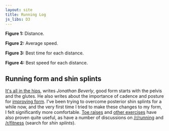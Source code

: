 ```yaml
---
layout: site
title: Running Log
js_libs: D3
---
```


<div class="charts morsel">
  <span id="run" class="chart"></span>
  <p class="caption">
    <strong>Figure 1:</strong> Distance.
  </p>

  <span id="speed" class="chart"></span>
  <p class="caption">
    <strong>Figure 2:</strong> Average speed.
  </p>

  <span id="best-time" class="chart"></span>
  <p class="caption">
    <strong>Figure 3:</strong> Best time for each distance.
  </p>

  <span id="best-speed" class="chart"></span>
  <p class="caption">
    <strong>Figure 4:</strong> Best speed for each distance.
  </p>

</div>

## Running form and shin splints

[It's all in the hips](http://www.runnersworld.com/injury-prevention-recovery/its-all-in-the-hips),
writes *Jonathan Beverly*, good form starts with the pelvis and the glutes.
He also writes about the importance of cadence and posture for
[improving form](http://www.runnersworld.com/injury-prevention-recovery/form-fixes).
I've been trying to overcome posterior shin splints for a while now, and the
very first time I tried to make these changes to my form, I felt significantly
more comfortable.
[Toe raises](http://gizmodo.com/5902699/banish-shin-splints-forever-with-one-magical-exercise)
and [other exercises](http://runnerunleashed.com/2013/06/14/posterior-shin-splints/)
have also proven quite useful, as have a number of discussions on
[/r/running](https://www.reddit.com/r/running) and
[/r/fitness](https://www.reddit.com/r/fitness) (search for *shin splints*).




<!-- Generate the plots. -->
<script type="text/javascript" src="./plot_runs.js" charset="utf-8"></script>

